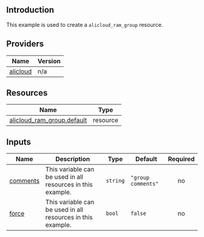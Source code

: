 <!-- BEGIN_TF_DOCS -->
## Introduction

This example is used to create a `alicloud_ram_group` resource.

## Providers

| Name | Version |
|------|---------|
| <a name="provider_alicloud"></a> [alicloud](#provider\_alicloud) | n/a |

## Resources

| Name | Type |
|------|------|
| [alicloud_ram_group.default](https://registry.terraform.io/providers/aliyun/alicloud/latest/docs/resources/ram_group) | resource |

## Inputs

| Name | Description | Type | Default | Required |
|------|-------------|------|---------|:--------:|
| <a name="input_comments"></a> [comments](#input\_comments) | This variable can be used in all resources in this example. | `string` | `"group comments"` | no |
| <a name="input_force"></a> [force](#input\_force) | This variable can be used in all resources in this example. | `bool` | `false` | no |
<!-- END_TF_DOCS -->    